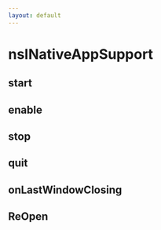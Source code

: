 ```yaml
---
layout: default
---
```


# nsINativeAppSupport #

## start ##

## enable ##

## stop ##

## quit ##

## onLastWindowClosing ##

## ReOpen ##
